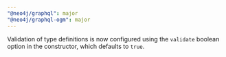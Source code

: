 ```yaml
---
"@neo4j/graphql": major
"@neo4j/graphql-ogm": major
---
```


Validation of type definitions is now configured using the `validate` boolean option in the constructor, which defaults to `true`.

